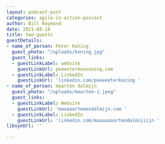 ```yaml
---
layout: podcast-post
categories: agile-in-action-poscast
author: Bill Raymond
date: 2021-08-18
title: two-guests
guestDetails:
- name_of_person: Peter Koning
  guest_photo: "/uploads/koning.jpg"
  guest_links:
  - guestLinkLabel: website
    guestLinkUrl: peeeeterkooooning.com
  - guestLinkLabel: LinkedIn
    guestLinkUrl: 'linkedin.com/peeeeeterkoning '
- name_of_person: maarten dalmijn
  guest_photo: "/uploads/maarten-1.jpeg"
  guest_links:
  - guestLinkLabel: Website
    guestLinkUrl: 'maaaaarteeendalmijn.com '
  - guestLinkLabel: LinkedIn
    guestLinkUrl: 'linkedin.com/maaaaaaartendalmiiiijn '
libsynUrl: ''

---
```

